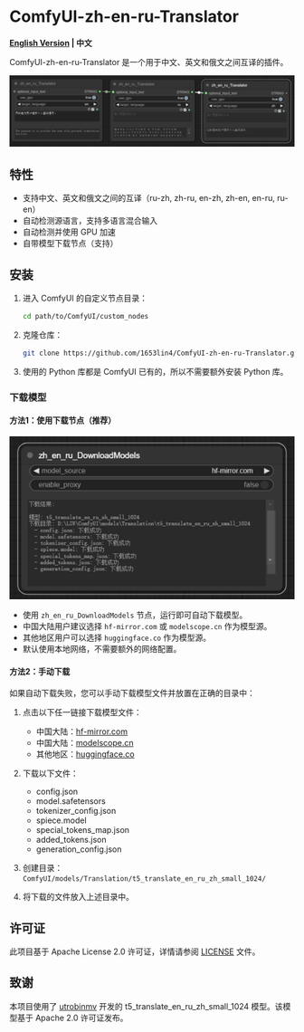 # ComfyUI-zh-en-ru-Translator
<strong>[English Version](./README_EN.md) | 中文</strong>

ComfyUI-zh-en-ru-Translator 是一个用于中文、英文和俄文之间互译的插件。

![示例图片](example.png)
## 特性

- 支持中文、英文和俄文之间的互译（ru-zh, zh-ru, en-zh, zh-en, en-ru, ru-en）
- 自动检测源语言，支持多语言混合输入
- 自动检测并使用 GPU 加速
- 自带模型下载节点（支持）

## 安装
1. 进入 ComfyUI 的自定义节点目录：
    ```bash
    cd path/to/ComfyUI/custom_nodes
    ```

2. 克隆仓库：
    ```bash
    git clone https://github.com/1653lin4/ComfyUI-zh-en-ru-Translator.git
    ```
3. 使用的 Python 库都是 ComfyUI 已有的，所以不需要额外安装 Python 库。

### 下载模型
#### 方法1：使用下载节点（推荐）
![示例图片](DownloadModels.png)
- 使用 `zh_en_ru_DownloadModels` 节点，运行即可自动下载模型。
- 中国大陆用户建议选择 `hf-mirror.com` 或 `modelscope.cn` 作为模型源。
- 其他地区用户可以选择 `huggingface.co` 作为模型源。
- 默认使用本地网络，不需要额外的网络配置。

#### 方法2：手动下载
如果自动下载失败，您可以手动下载模型文件并放置在正确的目录中：

1. 点击以下任一链接下载模型文件：
   - 中国大陆：[hf-mirror.com](https://hf-mirror.com/utrobinmv/t5_translate_en_ru_zh_small_1024/tree/main)
   - 中国大陆：[modelscope.cn](https://modelscope.cn/models/cubeai/t5_translate_en_ru_zh_small_1024/files)
   - 其他地区：[huggingface.co](https://huggingface.co/utrobinmv/t5_translate_en_ru_zh_small_1024/tree/main)

2. 下载以下文件：
   - config.json
   - model.safetensors
   - tokenizer_config.json
   - spiece.model
   - special_tokens_map.json
   - added_tokens.json
   - generation_config.json

3. 创建目录：`ComfyUI/models/Translation/t5_translate_en_ru_zh_small_1024/`

4. 将下载的文件放入上述目录中。


## 许可证

此项目基于 Apache License 2.0 许可证，详情请参阅 [LICENSE](./LICENSE) 文件。


## 致谢

本项目使用了 [utrobinmv](https://huggingface.co/utrobinmv) 开发的 t5_translate_en_ru_zh_small_1024 模型。该模型基于 Apache 2.0 许可证发布。